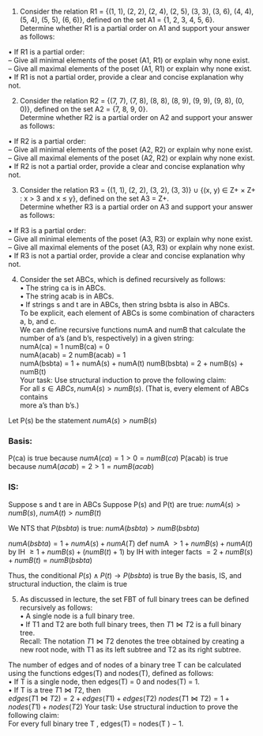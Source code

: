 1. Consider the relation R1 = {(1, 1), (2, 2), (2, 4), (2, 5), (3, 3), (3, 6), (4, 4), (5, 4), (5, 5), (6, 6)}, defined on the set A1 = {1, 2, 3, 4, 5, 6}.  
Determine whether R1 is a partial order on A1 and support your answer as follows:  

• If R1 is a partial order:  
– Give all minimal elements of the poset (A1, R1) or explain why none exist.  
– Give all maximal elements of the poset (A1, R1) or explain why none exist.  
• If R1 is not a partial order, provide a clear and concise explanation why not.  


2. Consider the relation R2 = {(7, 7), (7, 8), (8, 8), (8, 9), (9, 9), (9, 8), (0, 0)}, defined on the set  A2 = {7, 8, 9, 0}.  
Determine whether R2 is a partial order on A2 and support your answer as follows:  

• If R2 is a partial order:  
– Give all minimal elements of the poset (A2, R2) or explain why none exist.  
– Give all maximal elements of the poset (A2, R2) or explain why none exist.  
• If R2 is not a partial order, provide a clear and concise explanation why not.  

3. Consider the relation R3 = {(1, 1), (2, 2), (3, 2), (3, 3)} ∪ {(x, y) ∈ Z+ × Z+ : x > 3 and x ≤ y},  defined on the set A3 = Z+.  
Determine whether R3 is a partial order on A3 and support your answer as follows:  

• If R3 is a partial order:  
– Give all minimal elements of the poset (A3, R3) or explain why none exist.  
– Give all maximal elements of the poset (A3, R3) or explain why none exist.  
• If R3 is not a partial order, provide a clear and concise explanation why not.  

4. Consider the set ABCs, which is defined recursively as follows:  
• The string ca is in ABCs.  
• The string acab is in ABCs.  
• If strings s and t are in ABCs, then string bsbta is also in ABCs.  
To be explicit, each element of ABCs is some combination of characters a, b, and c.  
We can define recursive functions numA and numB that calculate the number of a’s (and b’s, respectively) in a given string:  
numA(ca) = 1 numB(ca) = 0  
numA(acab) = 2 numB(acab) = 1  
numA(bsbta) = 1 + numA(s) + numA(t) numB(bsbta) = 2 + numB(s) + numB(t)  
Your task: Use structural induction to prove the following claim:  
For all $s ∈ ABCs, numA(s) > numB(s)$. (That is, every element of ABCs contains  
more a’s than b’s.)  

Let P(s) be the statement $numA(s) > numB(s)$
### Basis:
P(ca) is true because $numA(ca) = 1 > 0 = numB(ca)$
P(acab) is true because $numA(acab) = 2 > 1 = numB(acab)$

### IS:
Suppose s and t are in ABCs
Suppose P(s) and P(t) are true: $numA(s) > numB(s)$, $numA(t) > numB(t)$

We NTS that $P(bsbta)$ is true: $numA(bsbta) > numB(bsbta)$

  $numA(bsbta) = 1 + numA(s) + numA(T)$ def numA
		    $> 1+numB(s) + numA(t)$ by IH
		    $\geq 1+numB(s) + (numB(t) + 1)$ by IH with integer facts
		    $= 2+numB(s) + numB(t) = numB(bsbta)$

Thus, the conditional $P(s) \land P(t) \to P(bsbta)$ is true
By the basis, IS, and structural induction, the claim is true

5. As discussed in lecture, the set FBT of full binary trees can be defined recursively as follows:  
• A single node is a full binary tree.  
• If T1 and T2 are both full binary trees, then $T1 \bowtie T2$ is a full binary tree.  
Recall: The notation $T1 \bowtie T2$ denotes the tree obtained by creating a new root node, with T1 as its left subtree and T2 as its right subtree.  

The number of edges and of nodes of a binary tree T can be calculated using the functions  edges(T) and nodes(T), defined as follows:  
• If T is a single node, then edges(T)  = 0 and nodes(T) = 1.  
• If T is a tree $T1 \bowtie T2$, then  
$edges(T1 \bowtie T2) = 2 + edges(T1) + edges(T2)$ $nodes(T1 \bowtie T2) = 1 + nodes(T1) + nodes(T2)$
Your task: Use structural induction to prove the following claim:  
For every full binary tree T , edges(T) = nodes(T ) − 1.  